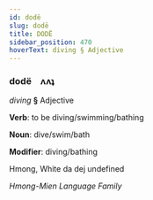 ```yaml
---
id: dodë
slug: dodë
title: DODË
sidebar_position: 470
hoverText: diving § Adjective
---
```


### dodë&emsp;<span kind="abugida">ʌʌʇ</span>

*diving* **§** Adjective

**Verb**: to be diving/swimming/bathing

**Noun**: dive/swim/bath

**Modifier**: diving/bathing

Hmong, White da dej undefined

*Hmong-Mien Language Family*